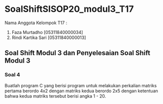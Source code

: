 # SoalShiftSISOP20_modul3_T17
Nama Anggota Kelompok T17 :
  1. Faza Murtadho [05311840000034]
  2. Rindi Kartika Sari [05311840000013]

## Soal Shift Modul 3 dan Penyelesaian Soal Shift Modul 3
### Soal 4
Buatlah program C yang berisi program untuk melakukan perkalian matriks pertama berordo 4x2 dengan matriks kedua berordo 2x5 dengan ketentuan bahwa kedua matriks tersebut berisi angka 1 - 20.
